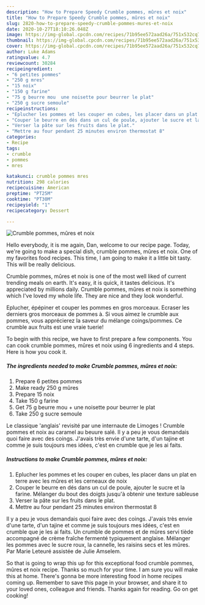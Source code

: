 ```yaml
---
description: "How to Prepare Speedy Crumble pommes, mûres et noix"
title: "How to Prepare Speedy Crumble pommes, mûres et noix"
slug: 2820-how-to-prepare-speedy-crumble-pommes-mures-et-noix
date: 2020-10-27T18:10:26.048Z
image: https://img-global.cpcdn.com/recipes/71b95ee572aad26a/751x532cq70/crumble-pommes-mures-et-noix-photo-principale-de-la-recette.jpg
thumbnail: https://img-global.cpcdn.com/recipes/71b95ee572aad26a/751x532cq70/crumble-pommes-mures-et-noix-photo-principale-de-la-recette.jpg
cover: https://img-global.cpcdn.com/recipes/71b95ee572aad26a/751x532cq70/crumble-pommes-mures-et-noix-photo-principale-de-la-recette.jpg
author: Luke Adams
ratingvalue: 4.7
reviewcount: 30284
recipeingredient:
- "6 petites pommes"
- "250 g mres"
- "15 noix"
- "150 g farine"
- "75 g beurre mou  une noisette pour beurrer le plat"
- "250 g sucre semoule"
recipeinstructions:
- "Eplucher les pommes et les couper en cubes, les placer dans un plat en terre avec les mûres et les cerneaux de noix"
- "Couper le beurre en dés dans un cul de poule, ajouter le sucre et la farine. Mélanger du bout des doigts jusqu&#39;à obtenir une texture sableuse"
- "Verser la pâte sur les fruits dans le plat."
- "Mettre au four pendant 25 minutes environ thermostat 8"
categories:
- Recipe
tags:
- crumble
- pommes
- mres

katakunci: crumble pommes mres 
nutrition: 298 calories
recipecuisine: American
preptime: "PT25M"
cooktime: "PT30M"
recipeyield: "1"
recipecategory: Dessert

---
```



![Crumble pommes, mûres et noix](https://img-global.cpcdn.com/recipes/71b95ee572aad26a/751x532cq70/crumble-pommes-mures-et-noix-photo-principale-de-la-recette.jpg)

Hello everybody, it is me again, Dan, welcome to our recipe page. Today, we're going to make a special dish, crumble pommes, mûres et noix. One of my favorites food recipes. This time, I am going to make it a little bit tasty. This will be really delicious.

Crumble pommes, mûres et noix is one of the most well liked of current trending meals on earth. It's easy, it is quick, it tastes delicious. It's appreciated by millions daily. Crumble pommes, mûres et noix is something which I've loved my whole life. They are nice and they look wonderful.

Eplucher, épépiner et couper les pommes en gros morceaux. Ecraser les derniers gros morceaux de pommes à. Si vous aimez le crumble aux pommes, vous apprécierez la saveur du mélange coings/pommes. Ce crumble aux fruits est une vraie tuerie!


To begin with this recipe, we have to first prepare a few components. You can cook crumble pommes, mûres et noix using 6 ingredients and 4 steps. Here is how you cook it.

<!--inarticleads1-->

##### The ingredients needed to make Crumble pommes, mûres et noix:

1. Prepare 6 petites pommes
1. Make ready 250 g mûres
1. Prepare 15 noix
1. Take 150 g farine
1. Get 75 g beurre mou + une noisette pour beurrer le plat
1. Take 250 g sucre semoule


Le classique &#39;anglais&#39; revisité par une internaute de Limoges ! Crumble pommes et noix au caramel au beuure salé. Il y a peu je vous demandais quoi faire avec des coings. J&#39;avais très envie d&#39;une tarte, d&#39;un tajine et comme je suis toujours mes idées, c&#39;est en crumble que je les ai faits. 

<!--inarticleads2-->

##### Instructions to make Crumble pommes, mûres et noix:

1. Eplucher les pommes et les couper en cubes, les placer dans un plat en terre avec les mûres et les cerneaux de noix
1. Couper le beurre en dés dans un cul de poule, ajouter le sucre et la farine. Mélanger du bout des doigts jusqu&#39;à obtenir une texture sableuse
1. Verser la pâte sur les fruits dans le plat.
1. Mettre au four pendant 25 minutes environ thermostat 8


Il y a peu je vous demandais quoi faire avec des coings. J&#39;avais très envie d&#39;une tarte, d&#39;un tajine et comme je suis toujours mes idées, c&#39;est en crumble que je les ai faits. Un crumble de pommes et de mûres servi tiède accompagné de crème fraîche fermenté typiquement anglaise. Mélanger les pommes avec le sucre roux, la cannelle, les raisins secs et les mûres. Par Marie Leteuré assistée de Julie Amselem. 

So that is going to wrap this up for this exceptional food crumble pommes, mûres et noix recipe. Thanks so much for your time. I am sure you will make this at home. There's gonna be more interesting food in home recipes coming up. Remember to save this page in your browser, and share it to your loved ones, colleague and friends. Thanks again for reading. Go on get cooking!
